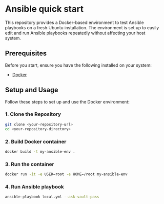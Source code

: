 # Ansible quick start

This repository provides a Docker-based environment to test Ansible playbooks on a fresh Ubuntu installation. The environment is set up to easily edit and run Ansible playbooks repeatedly without affecting your host system.

## Prerequisites

Before you start, ensure you have the following installed on your system:

- [Docker](https://docs.docker.com/get-docker/)

## Setup and Usage

Follow these steps to set up and use the Docker environment:

### 1. Clone the Repository

```bash
git clone <your-repository-url>
cd <your-repository-directory>
```

### 2. Build Docker container

```bash
docker build -t my-ansible-env .
```

### 3. Run the container

```bash
docker run -it -e USER=root -e HOME=/root my-ansible-env
```

### 4. Run Ansible playbook

```bash
ansible-playbook local.yml --ask-vault-pass
```
